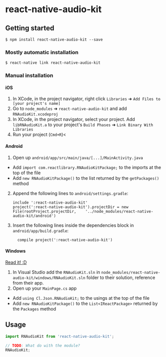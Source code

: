 
# react-native-audio-kit

## Getting started

`$ npm install react-native-audio-kit --save`

### Mostly automatic installation

`$ react-native link react-native-audio-kit`

### Manual installation


#### iOS

1. In XCode, in the project navigator, right click `Libraries` ➜ `Add Files to [your project's name]`
2. Go to `node_modules` ➜ `react-native-audio-kit` and add `RNAudioKit.xcodeproj`
3. In XCode, in the project navigator, select your project. Add `libRNAudioKit.a` to your project's `Build Phases` ➜ `Link Binary With Libraries`
4. Run your project (`Cmd+R`)<

#### Android

1. Open up `android/app/src/main/java/[...]/MainActivity.java`
  - Add `import com.reactlibrary.RNAudioKitPackage;` to the imports at the top of the file
  - Add `new RNAudioKitPackage()` to the list returned by the `getPackages()` method
2. Append the following lines to `android/settings.gradle`:
  	```
  	include ':react-native-audio-kit'
  	project(':react-native-audio-kit').projectDir = new File(rootProject.projectDir, 	'../node_modules/react-native-audio-kit/android')
  	```
3. Insert the following lines inside the dependencies block in `android/app/build.gradle`:
  	```
      compile project(':react-native-audio-kit')
  	```

#### Windows
[Read it! :D](https://github.com/ReactWindows/react-native)

1. In Visual Studio add the `RNAudioKit.sln` in `node_modules/react-native-audio-kit/windows/RNAudioKit.sln` folder to their solution, reference from their app.
2. Open up your `MainPage.cs` app
  - Add `using Cl.Json.RNAudioKit;` to the usings at the top of the file
  - Add `new RNAudioKitPackage()` to the `List<IReactPackage>` returned by the `Packages` method


## Usage
```javascript
import RNAudioKit from 'react-native-audio-kit';

// TODO: What do with the module?
RNAudioKit;
```
  